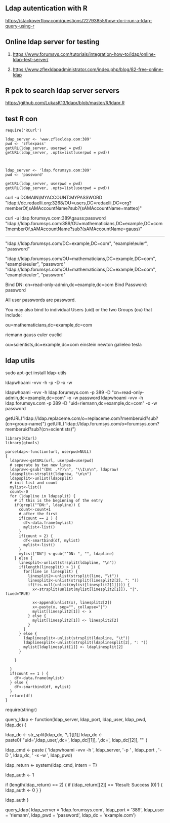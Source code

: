 ## Ldap autentication with R 
https://stackoverflow.com/questions/22793855/how-do-i-run-a-ldap-query-using-r

## Online ldap server for testing 
1. https://www.forumsys.com/tutorials/integration-how-to/ldap/online-ldap-test-server/

2. https://www.zflexldapadministrator.com/index.php/blog/82-free-online-ldap

## R pck to search ldap server servers
https://github.com/LukasK13/ldapr/blob/master/R/ldapr.R

## test R con 
```
require('RCurl')

ldap_server <- 'www.zflexldap.com:389'
pwd <- 'zflexpass'
getURL(ldap_server, userpwd = pwd)
getURL(ldap_server, .opts=list(userpwd = pwd))



ldap_server <- 'ldap.forumsys.com:389'
pwd <- 'password'

getURL(ldap_server, userpwd = pwd)
getURL(ldap_server, .opts=list(userpwd = pwd))

```



curl -u DOMAIN\\MYACCOUNT:MYPASSWORD   \
 "ldap://dc.redaelli.org:3268/OU=users,DC=redaelli,DC=org?memberOf,sAMAccountName?sub?(sAMAccountName=matteo)"


curl -u ldap.forumsys.com:389\\gauss:password   "ldap://ldap.forumsys.com:389/OU=mathematicians,DC=example,DC=com?memberOf,sAMAccountName?sub?(sAMAccountName=gauss)"



---------------------------------------------------------------------------

"ldap://ldap.forumsys.com/DC=example,DC=com", "example\\euler", "password"

"ldap://ldap.forumsys.com/OU=mathematicians,DC=example,DC=com", "example\\euler", "password"
"ldap://ldap.forumsys.com/OU=mathematicians,DC=example,DC=com", "example\\euler", "password"




Bind DN: cn=read-only-admin,dc=example,dc=com
Bind Password: password

All user passwords are password.



You may also bind to individual Users (uid) or the two Groups (ou) that include:

ou=mathematicians,dc=example,dc=com

riemann
gauss
euler
euclid

ou=scientists,dc=example,dc=com
einstein
newton
galieleo
tesla


## ldap utils 
sudo apt-get install ldap-utils

ldapwhoami -vvv -h <hostname> -p <port> -D <binddn> -x -w <passwd>

ldapwhoami -vvv -h ldap.forumsys.com -p 389 -D "cn=read-only-admin,dc=example,dc=com" -x -w password
ldapwhoami -vvv -h ldap.forumsys.com -p 389 -D "uid=riemann,dc=example,dc=com" -x -w password



getURL("ldap://ldap.replaceme.com/o=replaceme.com?memberuid?sub?(cn=group-name)")
getURL("ldap://ldap.forumsys.com/o=forumsys.com?memberuid?sub?(cn=scientists)")








```
library(RCurl)
library(gtools)

parseldap<-function(url, userpwd=NULL)
{
  ldapraw<-getURL(url, userpwd=userpwd)
  # seperate by two new lines
  ldapraw<-gsub("(DN: .*?)\n", "\\1\n\n", ldapraw)
  ldapsplit<-strsplit(ldapraw, "\n\n")
  ldapsplit<-unlist(ldapsplit)
  # init list and count
  mylist<-list()
  count<-0
  for (ldapline in ldapsplit) {
    # if this is the beginning of the entry
    if(grepl("^DN:", ldapline)) {
      count<-count+1
      # after the first 
      if(count == 2 ) {
        df<-data.frame(mylist)
        mylist<-list()
      }
      if(count > 2) {
        df<-smartbind(df, mylist)
        mylist<-list()
      }
      mylist["DN"] <-gsub("^DN: ", "", ldapline)
    } else {
      linesplit<-unlist(strsplit(ldapline, "\n"))
      if(length(linesplit) > 1) {
        for(line in linesplit) {
          linesplit2<-unlist(strsplit(line, "\t"))
          linesplit2<-unlist(strsplit(linesplit2[2], ": "))
          if(!is.null(unlist(mylist[linesplit2[1]]))) {
            x<-strsplit(unlist(mylist[linesplit2[1]]), "|", fixed=TRUE)

            x<-append(unlist(x), linesplit2[2])
            x<-paste(x, sep="", collapse="|")
            mylist[linesplit2[1]] <- x
          } else {
            mylist[linesplit2[1]] <- linesplit2[2]  
          }
        }
      } else {
        ldaplinesplit<-unlist(strsplit(ldapline, "\t"))
        ldaplinesplit<-unlist(strsplit(ldaplinesplit[2], ": "))
        mylist[ldaplinesplit[1]] <- ldaplinesplit[2]
      }

    }

  }
  if(count == 1 ) {
    df<-data.frame(mylist)
  } else {
    df<-smartbind(df, mylist)
  }
  return(df)
}
``` 








require(stringr)

query_ldap <- function(ldap_server,  ldap_port, ldap_user, ldap_pwd, ldap_dc) {
  
    

  ldap_dc <-  str_split(ldap_dc, '\\.')[[1]]
  ldap_dc <- paste0('"uid=',ldap_user,',dc=', ldap_dc[[1]], ',dc=', ldap_dc[[2]], '"'  )
  
  
  ldap_cmd <- paste ( 'ldapwhoami -vvv -h ',  ldap_server, '-p ' , ldap_port , '-D ',  ldap_dc, ' -x -w ',  ldap_pwd)
  
  
  ldap_return  <- system(ldap_cmd, intern = T)
  
  ldap_auth <- 1
  
  if (length(ldap_return) == 2) {
    if (ldap_return[[2]] == 'Result: Success (0)') {
      ldap_auth <- 0
    }
  }
  
 ldap_auth
}

  
query_ldap( ldap_server = 'ldap.forumsys.com',
            ldap_port = '389',
            ldap_user = 'riemann',
            ldap_pwd = 'password',
            ldap_dc = 'example.com')

  

